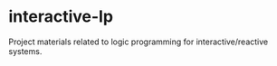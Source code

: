 interactive-lp
==============

Project materials related to logic programming for interactive/reactive systems.